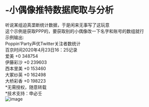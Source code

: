 # -小偶像推特数据爬取与分析  
听说某组迫真垄断统计数据，于是闲来无事写了这玩意  
这个示例是获取PPP的，要获取别的小偶像改一下名字和账号的数组就行  
示例输出:  
Poppin'Party声优Twitter关注者数统计  
百京时间2020年4月23日16：25记录  
爱美 +0 348754  
伊藤彩沙 +0 239603  
西本里美 +0 153460  
大冢纱英 +0 162498  
大桥彩香 +0 198223  
*无需授权，随意转载  
*技术支持：申必壬  
![image](https://github.com/EndlessSky512/Twitter-Followers-Of-Poppin-Party/blob/master/temp.png)
